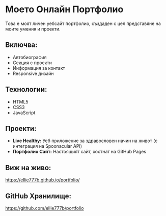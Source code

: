 # Моето Онлайн Портфолио

Това е моят личен уебсайт портфолио, създаден с цел представяне на моите умения и проекти.

## Включва:

- Автобиография
- Секция с проекти
- Информация за контакт
- Responsive дизайн

## Технологии:

- HTML5
- CSS3
- JavaScript

## Проекти:

- **Live Healthy:** Уеб приложение за здравословен начин на живот (с интеграция на Spoonacular API)
- **Портфолио Сайт:** Настоящият сайт, хостнат на GitHub Pages

## Виж на живо:

https://ellie777b.github.io/portfolio/

## GitHub Хранилище:

https://github.com/ellie777b/portfolio 